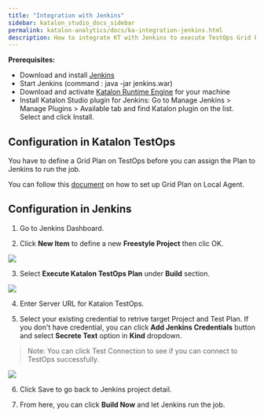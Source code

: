 ```yaml
---
title: "Integration with Jenkins" 
sidebar: katalon_studio_docs_sidebar
permalink: katalon-analytics/docs/ka-integration-jenkins.html 
description: How to integrate KT with Jenkins to execute TestOps Grid Plan
---
```

**Prerequisites:**
* Download and install [Jenkins](https://jenkins.io/download/)
* Start Jenkins (command : java -jar jenkins.war)
* Download and activate [Katalon Runtime Engine](https://www.katalon.com/download/) for your machine
* Install Katalon Studio plugin for Jenkins: Go to Manage Jenkins > Manage Plugins > Available tab and find Katalon plugin on the list. Select and click Install.

## Configuration in Katalon TestOps

You have to define a Grid Plan on TestOps before you can assign the Plan to Jenkins to run the job.

You can follow this [document](https://docs.katalon.com/katalon-analytics/docs/grid-local-agents.html) on how to set up Grid Plan on Local Agent.

## Configuration in Jenkins

1. Go to Jenkins Dashboard.

2. Click **New Item** to define a new **Freestyle Project** then clic OK.

![](https://github.com/katalon-studio/docs-images/blob/master/katalon-analytics/docs/jenkins-ka-integration/1-Create-New-Item-Project.JPG)


3. Select **Execute Katalon TestOps Plan** under **Build** section.

![](https://github.com/katalon-studio/docs-images/blob/master/katalon-analytics/docs/jenkins-ka-integration/2-Execute-TestOps_Plan.png)

4. Enter Server URL for Katalon TestOps.

5. Select your existing credential to retrive target Project and Test Plan. If you don't have credential, you can click **Add Jenkins Credentials** button and select **Secrete Text** option in **Kind** dropdown.

> Note: You can click Test Connection to see if you can connect to TestOps successfully.

![](https://github.com/katalon-studio/docs-images/blob/master/katalon-analytics/docs/jenkins-ka-integration/3-Define-Build-Step.JPG)

6. Click Save to go back to Jenkins project detail.

7. From here, you can click **Build Now** and let Jenkins run the job.
